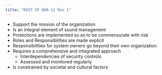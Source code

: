 ```yaml
---
title: "NIST SP 800-12 Rev 1"
---
```


- Support the mission of the organization
- Is an integral element of sound management
- Protections are implemented so as to be commensurate with risk
- Roles and Responsibilities are made explicit
- Responsibilities for system owners go beyond their own organization
- Requires a comprehensive and integrated approach 
	- Interdependencies of security controls
	- Assessed and monitored regularly
- Is constrained by societal and cultural factors
